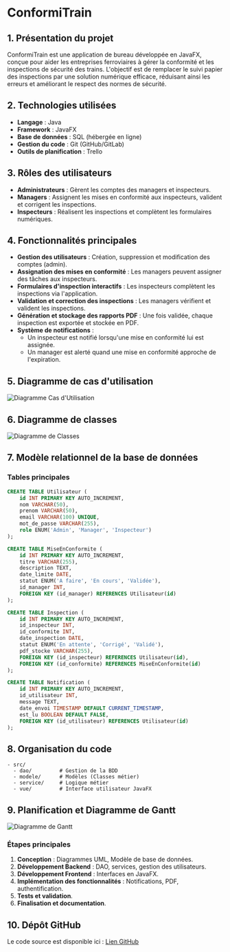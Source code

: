# ConformiTrain

## 1. Présentation du projet
ConformiTrain est une application de bureau développée en JavaFX, conçue pour aider les entreprises ferroviaires à gérer la conformité et les inspections de sécurité des trains. L'objectif est de remplacer le suivi papier des inspections par une solution numérique efficace, réduisant ainsi les erreurs et améliorant le respect des normes de sécurité.

## 2. Technologies utilisées
- **Langage** : Java
- **Framework** : JavaFX
- **Base de données** : SQL (hébergée en ligne)
- **Gestion du code** : Git (GitHub/GitLab)
- **Outils de planification** : Trello

## 3. Rôles des utilisateurs
- **Administrateurs** : Gèrent les comptes des managers et inspecteurs.
- **Managers** : Assignent les mises en conformité aux inspecteurs, valident et corrigent les inspections.
- **Inspecteurs** : Réalisent les inspections et complètent les formulaires numériques.

## 4. Fonctionnalités principales
- **Gestion des utilisateurs** : Création, suppression et modification des comptes (admin).
- **Assignation des mises en conformité** : Les managers peuvent assigner des tâches aux inspecteurs.
- **Formulaires d'inspection interactifs** : Les inspecteurs complètent les inspections via l'application.
- **Validation et correction des inspections** : Les managers vérifient et valident les inspections.
- **Génération et stockage des rapports PDF** : Une fois validée, chaque inspection est exportée et stockée en PDF.
- **Système de notifications** :
  - Un inspecteur est notifié lorsqu'une mise en conformité lui est assignée.
  - Un manager est alerté quand une mise en conformité approche de l'expiration.

## 5. Diagramme de cas d'utilisation
![Diagramme Cas d'Utilisation](cas_utilisation.png)

## 6. Diagramme de classes
![Diagramme de Classes](diagramme_classes.png)

## 7. Modèle relationnel de la base de données

### Tables principales
```sql
CREATE TABLE Utilisateur (
    id INT PRIMARY KEY AUTO_INCREMENT,
    nom VARCHAR(50),
    prenom VARCHAR(50),
    email VARCHAR(100) UNIQUE,
    mot_de_passe VARCHAR(255),
    role ENUM('Admin', 'Manager', 'Inspecteur')
);

CREATE TABLE MiseEnConformite (
    id INT PRIMARY KEY AUTO_INCREMENT,
    titre VARCHAR(255),
    description TEXT,
    date_limite DATE,
    statut ENUM('A faire', 'En cours', 'Validée'),
    id_manager INT,
    FOREIGN KEY (id_manager) REFERENCES Utilisateur(id)
);

CREATE TABLE Inspection (
    id INT PRIMARY KEY AUTO_INCREMENT,
    id_inspecteur INT,
    id_conformite INT,
    date_inspection DATE,
    statut ENUM('En attente', 'Corrigé', 'Validé'),
    pdf_stocke VARCHAR(255),
    FOREIGN KEY (id_inspecteur) REFERENCES Utilisateur(id),
    FOREIGN KEY (id_conformite) REFERENCES MiseEnConformite(id)
);

CREATE TABLE Notification (
    id INT PRIMARY KEY AUTO_INCREMENT,
    id_utilisateur INT,
    message TEXT,
    date_envoi TIMESTAMP DEFAULT CURRENT_TIMESTAMP,
    est_lu BOOLEAN DEFAULT FALSE,
    FOREIGN KEY (id_utilisateur) REFERENCES Utilisateur(id)
);
```

## 8. Organisation du code
```
- src/
  - dao/         # Gestion de la BDD
  - modele/      # Modèles (Classes métier)
  - service/     # Logique métier
  - vue/         # Interface utilisateur JavaFX
```

## 9. Planification et Diagramme de Gantt
![Diagramme de Gantt](gantt.png)

### Étapes principales
1. **Conception** : Diagrammes UML, Modèle de base de données.
2. **Développement Backend** : DAO, services, gestion des utilisateurs.
3. **Développement Frontend** : Interfaces en JavaFX.
4. **Implémentation des fonctionnalités** : Notifications, PDF, authentification.
5. **Tests et validation**.
6. **Finalisation et documentation**.

## 10. Dépôt GitHub
Le code source est disponible ici : [Lien GitHub](https://github.com/Mehdi95T/ConformiTrain_JavaFX)
